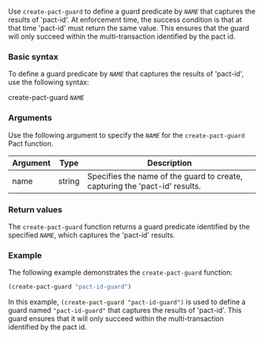 Use `create-pact-guard` to define a guard predicate by *`NAME`* that captures the results of 'pact-id'. At enforcement time, the success condition is that at that time 'pact-id' must return the same value. This ensures that the guard will only succeed within the multi-transaction identified by the pact id.

### Basic syntax

To define a guard predicate by *`NAME`* that captures the results of 'pact-id', use the following syntax:

create-pact-guard *`NAME`*

### Arguments

Use the following argument to specify the *`NAME`* for the `create-pact-guard` Pact function.

| Argument | Type | Description |
| --- | --- | --- |
| name | string | Specifies the name of the guard to create, capturing the 'pact-id' results. |

### Return values

The `create-pact-guard` function returns a guard predicate identified by the specified *`NAME`*, which captures the 'pact-id' results.

### Example

The following example demonstrates the `create-pact-guard` function:

```lisp
(create-pact-guard "pact-id-guard")
```

In this example, `(create-pact-guard "pact-id-guard")` is used to define a guard named `"pact-id-guard"` that captures the results of 'pact-id'. This guard ensures that it will only succeed within the multi-transaction identified by the pact id.
